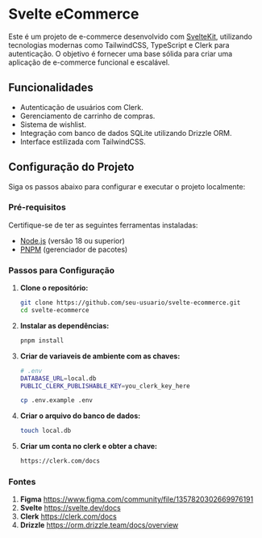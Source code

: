 # Svelte eCommerce

Este é um projeto de e-commerce desenvolvido com [SvelteKit](https://kit.svelte.dev/), utilizando tecnologias modernas como TailwindCSS, TypeScript e Clerk para autenticação. O objetivo é fornecer uma base sólida para criar uma aplicação de e-commerce funcional e escalável.

## Funcionalidades

- Autenticação de usuários com Clerk.
- Gerenciamento de carrinho de compras.
- Sistema de wishlist.
- Integração com banco de dados SQLite utilizando Drizzle ORM.
- Interface estilizada com TailwindCSS.

## Configuração do Projeto

Siga os passos abaixo para configurar e executar o projeto localmente:

### Pré-requisitos

Certifique-se de ter as seguintes ferramentas instaladas:

- [Node.js](https://nodejs.org/) (versão 18 ou superior)
- [PNPM](https://pnpm.io/) (gerenciador de pacotes)

### Passos para Configuração

1. **Clone o repositório:**

   ```bash
   git clone https://github.com/seu-usuario/svelte-ecommerce.git
   cd svelte-ecommerce
   ```

2. **Instalar as dependências:**

   ```bash
   pnpm install
   ```

3. **Criar de variaveis de ambiente com as chaves:**

   ```bash
   # .env
   DATABASE_URL=local.db
   PUBLIC_CLERK_PUBLISHABLE_KEY=you_clerk_key_here
   ```

   ```bash
   cp .env.example .env
   ```

4. **Criar o arquivo do banco de dados:**

   ```bash
   touch local.db
   ```

5. **Criar um conta no clerk e obter a chave:**

   ```bash
   https://clerk.com/docs
   ```

### Fontes

1. **Figma** https://www.figma.com/community/file/1357820302669976191
2. **Svelte** https://svelte.dev/docs
3. **Clerk** https://clerk.com/docs
4. **Drizzle** https://orm.drizzle.team/docs/overview
